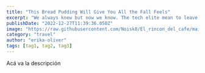 ```yaml
---
title: "This Bread Pudding Will Give You All the Fall Feels"
excerpt: "We always knew but now we know. The tech elite mean to leave us all behind."
publishDate: "2022-12-27T11:39:36.050Z"
image: "https://raw.githubusercontent.com/Noisk8/El_rincon_del_cafe/main/img/torta1.jpg"
category: "travel"
author: "erika-oliver"
tags: [tag1, tag2, tag3]
---
```


Acá va la descripción

